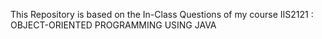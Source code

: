 This Repository is based on the In-Class Questions of my course IIS2121 : OBJECT-ORIENTED PROGRAMMING USING JAVA
